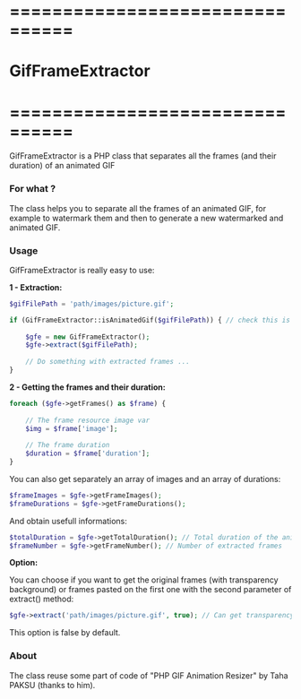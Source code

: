 # ================================
# GifFrameExtractor
# ================================

GifFrameExtractor is a PHP class that separates all the frames (and their duration) of an animated GIF

### For what ?

The class helps you to separate all the frames of an animated GIF, for example to watermark them and then to
generate a new watermarked and animated GIF.

### Usage

GifFrameExtractor is really easy to use:

**1 - Extraction:**

```php
$gifFilePath = 'path/images/picture.gif';

if (GifFrameExtractor::isAnimatedGif($gifFilePath)) { // check this is an animated GIF
    
    $gfe = new GifFrameExtractor();
    $gfe->extract($gifFilePath);
    
    // Do something with extracted frames ...
}
```

**2 - Getting the frames and their duration:**

```php
foreach ($gfe->getFrames() as $frame) {
    
    // The frame resource image var
    $img = $frame['image'];
    
    // The frame duration
    $duration = $frame['duration'];
}
```

You can also get separately an array of images and an array of durations:

```php
$frameImages = $gfe->getFrameImages();
$frameDurations = $gfe->getFrameDurations();
```

And obtain usefull informations:

```php
$totalDuration = $gfe->getTotalDuration(); // Total duration of the animated GIF
$frameNumber = $gfe->getFrameNumber(); // Number of extracted frames
```

**Option:**

You can choose if you want to get the original frames (with transparency background) or frames pasted on the first one
with the second parameter of extract() method:

```php
$gfe->extract('path/images/picture.gif', true); // Can get transparency orignal frames
```

This option is false by default. 

### About

The class reuse some part of code of "PHP GIF Animation Resizer" by Taha PAKSU (thanks to him).